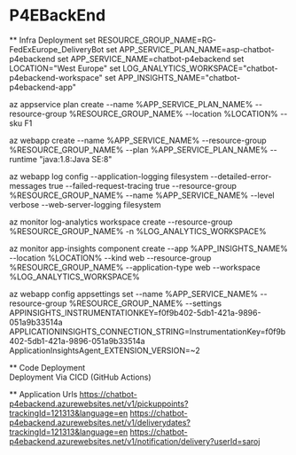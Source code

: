 # P4EBackEnd

** Infra Deployment
set RESOURCE_GROUP_NAME=RG-FedExEurope_DeliveryBot
set APP_SERVICE_PLAN_NAME=asp-chatbot-p4ebackend
set APP_SERVICE_NAME=chatbot-p4ebackend
set LOCATION="West Europe"
set LOG_ANALYTICS_WORKSPACE="chatbot-p4ebackend-workspace"
set APP_INSIGHTS_NAME="chatbot-p4ebackend-app"

az appservice plan create --name %APP_SERVICE_PLAN_NAME% --resource-group %RESOURCE_GROUP_NAME% --location %LOCATION% --sku F1 

az webapp create --name %APP_SERVICE_NAME% --resource-group %RESOURCE_GROUP_NAME% --plan %APP_SERVICE_PLAN_NAME% --runtime "java:1.8:Java SE:8"

az webapp log config --application-logging filesystem --detailed-error-messages true --failed-request-tracing true --resource-group %RESOURCE_GROUP_NAME%  --name %APP_SERVICE_NAME% --level verbose --web-server-logging filesystem

az monitor log-analytics workspace create --resource-group %RESOURCE_GROUP_NAME% -n %LOG_ANALYTICS_WORKSPACE%

az monitor app-insights component create --app %APP_INSIGHTS_NAME% --location %LOCATION% --kind web --resource-group %RESOURCE_GROUP_NAME% --application-type web --workspace %LOG_ANALYTICS_WORKSPACE%

az webapp config appsettings set --name %APP_SERVICE_NAME% --resource-group %RESOURCE_GROUP_NAME% --settings APPINSIGHTS_INSTRUMENTATIONKEY=f0f9b402-5db1-421a-9896-051a9b33514a APPLICATIONINSIGHTS_CONNECTION_STRING=InstrumentationKey=f0f9b402-5db1-421a-9896-051a9b33514a ApplicationInsightsAgent_EXTENSION_VERSION=~2

** Code Deployment   
 Deployment Via CICD (GitHub Actions)
 
 ** Application Urls
 https://chatbot-p4ebackend.azurewebsites.net/v1/pickuppoints?trackingId=121313&language=en
 https://chatbot-p4ebackend.azurewebsites.net/v1/deliverydates?trackingId=121313&language=en
 https://chatbot-p4ebackend.azurewebsites.net/v1/notification/delivery?userId=saroj